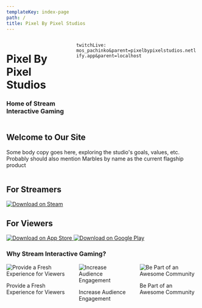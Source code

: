```yaml
---
templateKey: index-page
path: /
title: Pixel By Pixel Studios
---
```


<div class="columns masthead">

<div id="titles" class="column is-6">

<h1 class="has-text-weight-bold is-size-3-mobile is-size-2-tablet is-size-1-widescreen">
Pixel By Pixel Studios
</h1>

<h3 class="is-size-5-mobile is-size-5-tablet is-size-4-widescreen">
Home of Stream Interactive Gaming
</h3>

</div>

<div id="stream" class="column is-6 full-width-image margin-top-0">

`twitchLive: mos_pachinko&parent=pixelbypixelstudios.netlify.app&parent=localhost`

</div>

</div>

<div class="content">

<section class="mainPitch">

<h1 class="title">Welcome to Our Site</h1>

<p class="subtitle">Some body copy goes here, exploring the studio's goals, values, etc. Probably should also mention Marbles by name as the current flagship product</p>

</section>

<section class="downloads columns">

<div class="streamer column is-3">
<h2>For Streamers</h2>
<a href="https://store.steampowered.com/app/1170970/Marbles_on_Stream/" target="_blank" rel="noreferrer noopener">
<img src="" alt="Download on Steam" />
</a>
</div>

<div class="viewer column is-3">
<h2>For Viewers</h2>
<a href="https://apps.apple.com/de/app/marbles-on-stream-mobile/id1443250176" target="_blank" rel="noreferrer noopener">
<img src="" alt="Download on App Store" />
</a>
<a href="https://play.google.com/store/apps/details?id=com.pixelbypixel.mosmobile" target="_blank" rel="noreferrer noopener">
<img src="" alt="Download on Google Play" />
</a>
</div>

</section>

<section class="sellingPoints">

<h3 class="has-text-weight-semibold is-size-2">Why Stream Interactive Gaming?</h3>

<div class="columns">

<div class="column is-4">
<img src="/img/home-main1.jpg" alt="Provide a Fresh Experience for Viewers" />
<p>Provide a Fresh Experience for Viewers</p>
</div>

<div class="column is-4">
<img src="/img/home-main2.jpg" alt="Increase Audience Engagement" />
<p>Increase Audience Engagement</p>
</div>

<div class="column is-4">
<img src="/img/home-main3.jpg" alt="Be Part of an Awesome Community" />
<p>Be Part of an Awesome Community</p>
</div>

</div>

</section>

</div>

</StyledContent>